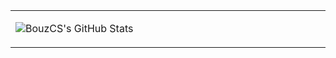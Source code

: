 <table width="2400px">
<tr>

<td valign="top" width="40%">
  
![BouzCS's GitHub Stats](https://github-readme-stats.vercel.app/api?username=BouzCS&show_icons=true&hide_border=true&icon_color=586069&title_color=a0a9af)

</td>
